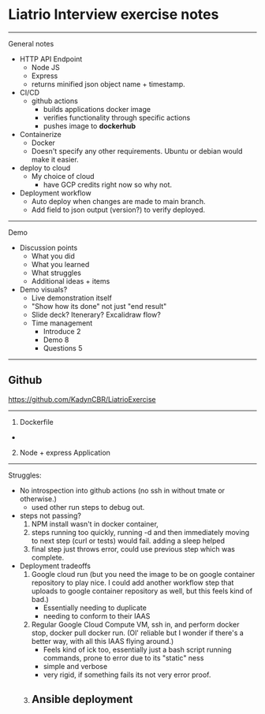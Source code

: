 # Liatrio Interview exercise notes

---
General notes

- HTTP API Endpoint
  - Node JS 
  - Express
  - returns minified json object name + timestamp.
- CI/CD
  - github actions
    - builds applications docker image
    - verifies functionality through specific actions
    - pushes image to **dockerhub**
- Containerize
  - Docker
  - Doesn't specify any other requirements. Ubuntu or debian would make it easier.
- deploy to cloud
  - My choice of cloud
    - have GCP credits right now so why not.
- Deployment workflow
  - Auto deploy when changes are made to main branch.
  - Add field to json output (version?) to verify deployed.

---
Demo 

- Discussion points
  - What you did
  - What you learned
  - What struggles
  - Additional ideas + items
- Demo visuals?
  - Live demonstration itself
  - "Show how its done" not just "end result"
  - Slide deck? Itenerary? Excalidraw flow?
  - Time management
    - Introduce 2
    - Demo 8
    - Questions 5



---

## Github
https://github.com/KadynCBR/LiatrioExercise

---
1. Dockerfile
  - 
2. Node + express Application




--- 
Struggles:
- No introspection into github actions (no ssh in without tmate or otherwise.)
  - used other run steps to debug out.
- steps not passing?
  1. NPM install wasn't in docker container,  <wa> 
  2. steps running too quickly, running -d and then immediately moving to next step (curl or tests) would fail. adding a sleep helped
  3. final step just throws error, could use previous step which was complete. 
- Deployment tradeoffs
  1. Google cloud run (but you need the image to be on google container repository to play nice. I could add another workflow step that uploads to google container repository as well, but this feels kind of bad.)
     - Essentially needing to duplicate 
     - needing to conform to their IAAS
  2. Regular Google Cloud Compute VM, ssh in, and perform docker stop, docker pull docker run. (Ol' reliable but I wonder if there's a better way, with all this IAAS flying around.)
     - Feels kind of ick too, essentially just a bash script running commands, prone to error due to its "static" ness
     - simple and verbose
     - very rigid, if something fails its not very error proof.
  3. Ansible deployment
     - 